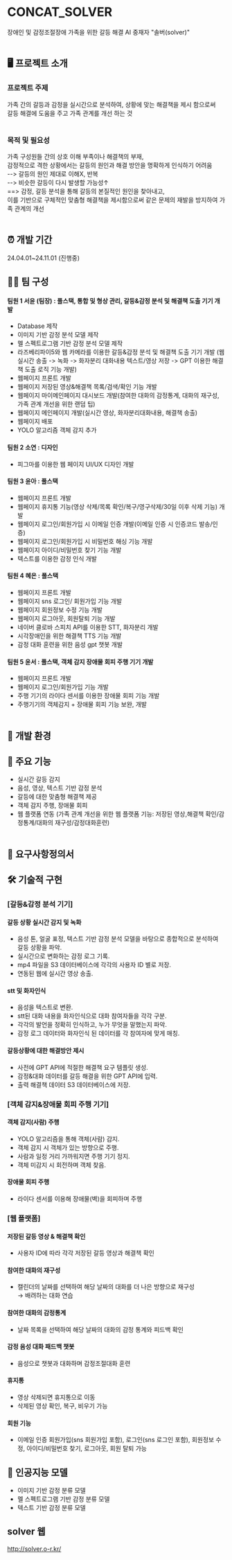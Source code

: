# CONCAT_SOLVER
장애인 및 감정조절장애 가족을 위한 갈등 해결 AI 중재자 "솔버(solver)"
<br><br>


## 🖥️ 프로젝트 소개
### 프로젝트 주제
가족 간의 갈등과 감정을 실시간으로 분석하여, 상황에 맞는 해결책을 제시 함으로써  
갈등 해결에 도움을 주고 가족 관계를 개선 하는 것
<br><br>


### 목적 및 필요성
가족 구성원들 간의 상호 이해 부족이나 해결책의 부재,  
감정적으로 격한 상황에서는 갈등의 원인과 해결 방안을 명확하게 인식하기 어려움  
--> 갈등의 원인 제대로 이해X, 반복  
--> 비슷한 갈등이 다시 발생할 가능성↑  
==> 감정, 갈등 분석을 통해 갈등의 본질적인 원인을 찾아내고,  
이를 기반으로 구체적인 맞춤형 해결책을 제시함으로써 같은 문제의 재발을 방지하여 가족 관계의 개선
<br><br>


## ⏰ 개발 기간
24.04.01~24.11.01 (진행중)


## 🧑‍🦲 팀 구성
#### 팀원 1 서윤 (팀장) : 풀스택, 통합 및 형상 관리, 갈등&감정 분석 및 해결책 도출 기기 개발
- Database 제작
- 이미지 기반 감정 분석 모델 제작
- 멜 스펙트로그램 기반 감정 분석 모델 제작
- 라즈베리파이5와 웹 카메라를 이용한 갈등&감정 분석 및 해결책 도출 기기 개발
(웹 실시간 송출 -> 녹화 -> 화자분리 대화내용 텍스트/영상 저장 -> GPT 이용한 해결책 도출 로직 기능 개발)
- 웹페이지 프론트 개발
- 웹페이지 저장된 영상&해결책 목록/검색/확인 기능 개발
- 웹페이지 마이메인페이지 대시보드 개발(참여한 대화의 감정통계, 대화의 재구성, 가족 관계 개선을 위한 랜덤 팁)
- 웹페이지 메인페이지 개발(실시간 영상, 화자분리대화내용, 해결책 송출)
- 웹페이지 배포
- YOLO 알고리즘 객체 감지 추가

#### 팀원 2 소연 : 디자인
- 피그마를 이용한 웹 페이지 UI/UX 디자인 개발
 
#### 팀원 3 윤아 : 풀스택
- 웹페이지 프론트 개발
- 웹페이지 휴지통 기능(영상 삭제/목록 확인/복구/영구삭제/30일 이후 삭제 기능) 개발
- 웹페이지 로그인/회원가입 시 이메일 인증 개발(이메일 인증 시 인증코드 발송/인증)
- 웹페이지 로그인/회원가입 시 비밀번호 해싱 기능 개발
- 웹페이지 아이디/비밀번호 찾기 기능 개발
- 텍스트를 이용한 감정 인식 개발

#### 팀원 4 혜은 : 풀스택
- 웹페이지 프론트 개발
- 웹페이지 sns 로그인/ 회원가입 기능 개발
- 웹페이지 회원정보 수정 기능 개발
- 웹페이지 로그아웃, 회원탈퇴 기능 개발
- 네이버 클로바 스피치 API를 이용한 STT, 화자분리 개발
- 시각장애인을 위한 해결책 TTS 기능 개발
- 감정 대화 훈련을 위한 음성 gpt 챗봇 개발

#### 팀원 5 윤서 : 풀스택, 객체 감지 장애물 회피 주행 기기 개발
- 웹페이지 프론트 개발
- 웹페이지 로그인/회원가입 기능 개발
- 주행 기기의 라이다 센서를 이용한 장애물 회피 기능 개발
- 주행기기의 객체감지 + 장애물 회피 기능 보완, 개발
<br><br>


## 🔦 개발 환경



## 🔑 주요 기능
- 실시간 갈등 감지
- 음성, 영상, 텍스트 기반 감정 분석
- 갈등에 대한 맞춤형 해결책 제공
- 객체 감지 주행, 장애물 회피
- 웹 플랫폼 연동 (가족 관계 개선을 위한 웹 플랫폼 기능: 저장된 영상,해결책 확인/감정통계/대화의 재구성/감정대화훈련)
<br><br>


## 📎 요구사항정의서



## 🛠️ 기술적 구현
### [갈등&감정 분석 기기]
#### 갈등 상황 실시간 감지 및 녹화
- 음성 톤, 얼굴 표정, 텍스트 기반 감정 분석 모델을 바탕으로 종합적으로 분석하여 갈등 상황을 파악.
- 실시간으로 변화하는 감정 로그 기록.
- mp4 파일을 S3 데이터베이스에 각각의 사용자 ID 별로 저장.
- 연동된 웹에 실시간 영상 송출.

#### stt 및 화자인식
- 음성을 텍스트로 변환.
- stt된 대화 내용을 화자인식으로 대화 참여자들을 각각 구분. 
- 각각의 발언을 정확히 인식하고, 누가 무엇을 말했는지 파악.
- 감정 로그 데이터와 화자인식 된 데이터를 각 참여자에 맞게 매칭.

#### 갈등상황에 대한 해결방안 제시
- 사전에 GPT API에 적절한 해결책 요구 템플릿 생성.
- 감정&대화 데이터를 갈등 해결을 위한 GPT API에 입력.
- 출력 해결책 데이터 S3 데이터베이스에 저장.

### [객체 감지&장애물 회피 주행 기기]
#### 객체 감지(사람) 주행
- YOLO 알고리즘을 통해 객체(사람) 감지.
- 객체 감지 시 객체가 있는 방향으로 주행.
- 사람과 일정 거리 가까워지면 주행 기기 정지.
- 객체 미감지 시 회전하며 객체 찾음.

#### 장애물 회피 주행
- 라이다 센서를 이용해 장애물(벽)을 회피하며 주행

### [웹 플랫폼]
#### 저장된 갈등 영상 & 해결책 확인
- 사용자 ID에 따라 각각 저장된 갈등 영상과 해결책 확인

#### 참여한 대화의 재구성
- 캘린더의 날짜를 선택하여 해당 날짜의 대화를 더 나은 방향으로 재구성  
→ 배려하는 대화 연습

#### 참여한 대화의 감정통계
- 날짜 목록을 선택하여 해당 날짜의 대화의 감정 통계와 피드백 확인

#### 감정 음성 대화 패드백 챗봇
- 음성으로 챗봇과 대화하며 감정조절대화 훈련

#### 휴지통
- 영상 삭제되면 휴지통으로 이동
- 삭제된 영상 확인, 복구, 비우기 가능

#### 회원 기능
- 이메일 인증 회원가입(sns 회원가입 포함), 로그인(sns 로그인 포함), 회원정보 수정, 아이디/비밀번호 찾기, 로그아웃, 회원 탈퇴 가능




## 🤖 인공지능 모델
- 이미지 기반 감정 분류 모델
- 멜 스펙트로그램 기반 감정 분류 모델
- 텍스트 기반 감정 분류 모델


## solver 웹
http://solver.o-r.kr/
